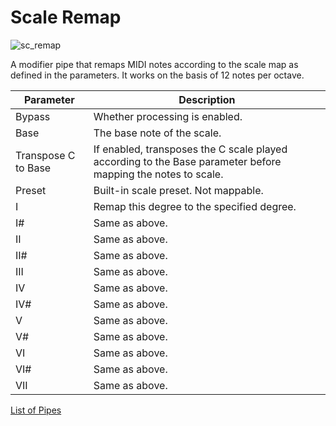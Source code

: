# Scale Remap

![sc_remap](https://blokas.io/images/midihub/pipes/sc_remap.svg)

A modifier pipe that remaps MIDI notes according to the scale map as defined in the parameters.
It works on the basis of 12 notes per octave.

| Parameter              | Description                                |
| ---------------------- | ------------------------------------------ |
| Bypass                 | Whether processing is enabled.             |
| Base                   | The base note of the scale.                |
| Transpose C to Base    | If enabled, transposes the C scale played according to the Base parameter before mapping the notes to scale. |
| Preset                 | Built-in scale preset. Not mappable.       |
| I                      | Remap this degree to the specified degree. |
| I#                     | Same as above.                             |
| II                     | Same as above.                             |
| II#                    | Same as above.                             |
| III                    | Same as above.                             |
| IV                     | Same as above.                             |
| IV#                    | Same as above.                             |
| V                      | Same as above.                             |
| V#                     | Same as above.                             |
| VI                     | Same as above.                             |
| VI#                    | Same as above.                             |
| VII                    | Same as above.                             |

<span class="blokas-web-hide">

[List of Pipes](quick-links.md#io-pipes)

</span>
